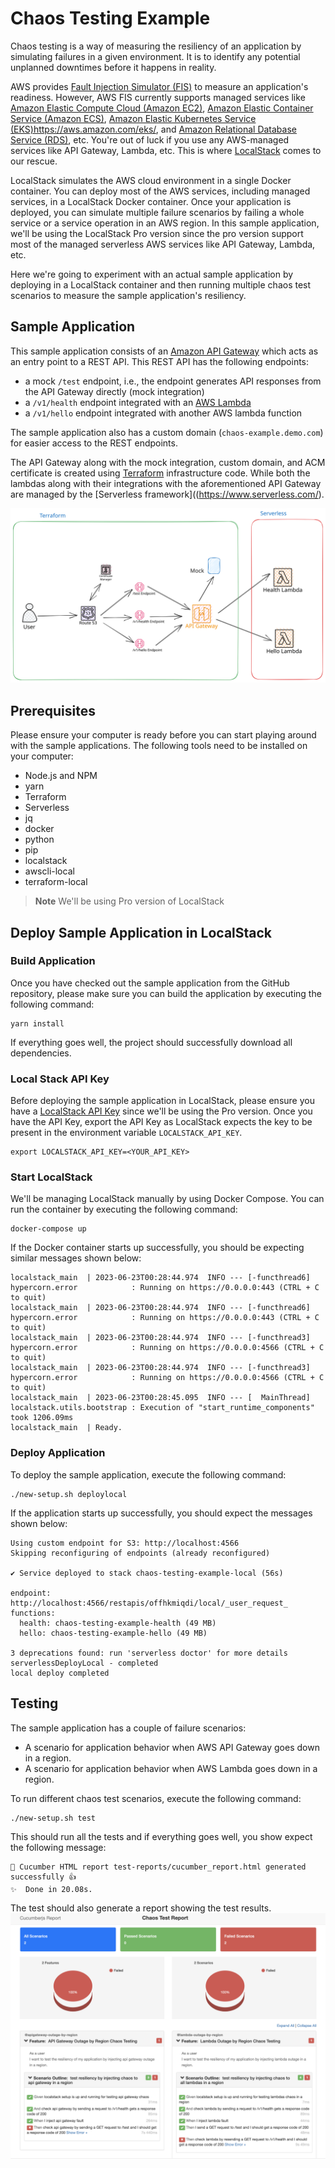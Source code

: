 Chaos Testing Example
========================
Chaos testing is a way of measuring the resiliency of an application by simulating failures in a given environment. 
It is to identify any potential unplanned downtimes before it happens in reality.

AWS provides [Fault Injection Simulator (FIS)](https://aws.amazon.com/fis/) to measure 
an application's readiness. However, AWS FIS currently supports 
managed services like [Amazon Elastic Compute Cloud (Amazon EC2)](https://aws.amazon.com/ec2/), 
[Amazon Elastic Container Service (Amazon ECS)](https://aws.amazon.com/ecs/), 
[Amazon Elastic Kubernetes Service (EKS)]()https://aws.amazon.com/eks/, and 
[Amazon Relational Database Service (RDS)](https://aws.amazon.com/rds/), etc. 
You're out of luck if you use any AWS-managed services like API Gateway, Lambda, etc. This is where 
[LocalStack](https://localstack.cloud/) comes to our rescue.

LocalStack simulates the AWS cloud environment in a single Docker container. You can deploy most of the AWS services, 
including managed services, in a LocalStack Docker container. Once your application is deployed, you can simulate 
multiple failure scenarios by failing a whole service or a service operation in an AWS region. In this sample 
application, we'll be using the LocalStack Pro version since the pro version support most of the managed serverless 
AWS services like API Gateway, Lambda, etc.

Here we're going to experiment with an actual sample application by deploying in a LocalStack container and 
then running multiple chaos test scenarios to measure the sample application's resiliency.

## Sample Application
This sample application consists of an [Amazon API Gateway](https://aws.amazon.com/api-gateway/) which
acts as an entry point to a REST API. This REST API has the following endpoints:
  - a mock `/test` endpoint, i.e., the endpoint generates API responses from the API Gateway directly (mock integration)
  - a `/v1/health` endpoint integrated with an [AWS Lambda](https://aws.amazon.com/lambda/)
  - a `/v1/hello` endpoint integrated with another AWS lambda function

The sample application also has a custom domain (`chaos-example.demo.com`) for easier access to the REST endpoints.

The API Gateway along with the mock integration, custom domain, and ACM certificate is created 
using [Terraform](https://www.terraform.io/) infrastructure code. While both the lambdas along with their 
integrations with the aforementioned API Gateway are managed by the [Serverless framework]((https://www.serverless.com/).

![](./img/chaos-testing-example.svg)

## Prerequisites
Please ensure your computer is ready before you can start playing around with the sample applications. The following tools need 
to be installed on your computer:

- Node.js and NPM
- yarn
- Terraform
- Serverless
- jq
- docker
- python
- pip
- localstack
- awscli-local
- terraform-local

> **Note**
> We'll be using Pro version of LocalStack

## Deploy Sample Application in LocalStack

### Build Application
Once you have checked out the sample application from the GitHub repository, please make sure you can build the 
application by executing the following command:

```
yarn install
```

If everything goes well, the project should successfully download all dependencies.

### Local Stack API Key
Before deploying the sample application in LocalStack, please ensure you have a 
[LocalStack API Key](https://docs.localstack.cloud/getting-started/api-key/) 
since we'll be using the Pro version. Once you have the API Key, export the API Key 
as LocalStack expects the key to be present in the environment variable `LOCALSTACK_API_KEY`.

```
export LOCALSTACK_API_KEY=<YOUR_API_KEY>
```

### Start LocalStack
We'll be managing LocalStack manually by using Docker Compose. You can run the container by executing the following command:

```
docker-compose up
```

If the Docker container starts up successfully, you should be expecting similar messages shown below:

```
localstack_main  | 2023-06-23T00:28:44.974  INFO --- [-functhread6] hypercorn.error            : Running on https://0.0.0.0:443 (CTRL + C to quit)
localstack_main  | 2023-06-23T00:28:44.974  INFO --- [-functhread6] hypercorn.error            : Running on https://0.0.0.0:443 (CTRL + C to quit)
localstack_main  | 2023-06-23T00:28:44.974  INFO --- [-functhread3] hypercorn.error            : Running on https://0.0.0.0:4566 (CTRL + C to quit)
localstack_main  | 2023-06-23T00:28:44.974  INFO --- [-functhread3] hypercorn.error            : Running on https://0.0.0.0:4566 (CTRL + C to quit)
localstack_main  | 2023-06-23T00:28:45.095  INFO --- [  MainThread] localstack.utils.bootstrap : Execution of "start_runtime_components" took 1206.09ms
localstack_main  | Ready.
```

### Deploy Application
To deploy the sample application, execute the following command:

```
./new-setup.sh deploylocal
```

If the application starts up successfully, you should expect the messages shown below:

```
Using custom endpoint for S3: http://localhost:4566
Skipping reconfiguring of endpoints (already reconfigured)

✔ Service deployed to stack chaos-testing-example-local (56s)

endpoint: http://localhost:4566/restapis/offhkmiqdi/local/_user_request_
functions:
  health: chaos-testing-example-health (49 MB)
  hello: chaos-testing-example-hello (49 MB)

3 deprecations found: run 'serverless doctor' for more details
serverlessDeployLocal - completed
local deploy completed
```

## Testing
The sample application has a couple of failure scenarios:

- A scenario for application behavior when AWS API Gateway goes down in a region.
- A scenario for application behavior when AWS Lambda goes down in a region.

To run different chaos test scenarios, execute the following command:

```
./new-setup.sh test
```

This should run all the tests and if everything goes well, you show expect the following message:

```
🚀 Cucumber HTML report test-reports/cucumber_report.html generated successfully 👍
✨  Done in 20.08s.
```

The test should also generate a report showing the test results.
![](./img/chaos-test-report.png)
